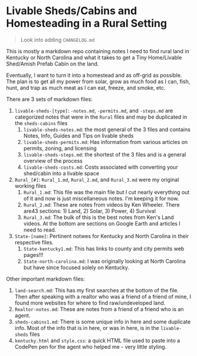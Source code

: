 # Livable Sheds/Cabins and Homesteading in a Rural Setting

> Look into adding `CHANGELOG.md`

This is mostly a markdown repo containing notes I need to find rural land in Kentucky or North Carolina and what it takes to get a Tiny Home/Livable Shed/Amish Prefab Cabin on the land.

Eventually, I want to turn it into a homestead and as off-grid as possible. The plan is to get all my power from solar, grow as much food as I can, fish, hunt, and trap as much meat as I can eat, freeze, and smoke, etc.

There are 3 sets of markdown files:

1. `livable-sheds-[type]`: `-notes.md`, `-permits.md`, and `-steps.md` are categorized notes that were in the `Rural` files and may be duplicated in the `sheds-cabins` files
   1. `livable-sheds-notes.md`: the most general of the 3 files and contains Notes, Info, Guides and Tips on livable sheds
   2. `livable-sheds-permits.md`: Has information from various articles on permits, zoning, and licensing
   3. `livable-sheds-steps.md`: the shortest of the 3 files and is a general overview of the process
   4. `livable-sheds-costs.md`: Costs associated with converting your shed/cabin into a livable space
2. `Rural_[#]`: `Rural_1.md`, `Rural_2.md`, and `Rural_3.md` were my original working files
   1. `Rural_1.md`: This file was the main file but I cut nearly everything out of it and now is just miscellaneous notes. I'm keeping it for now.
   2. `Rural_2.md`: These are notes from videos by Ken Wheeler. There are43 sections: 1) Land, 2) Solar, 3) Power, 4) Survival
   3. `Rural_3.md`: The bulk of this is the best notes from Ken's Land videos. At the bottom are sections on Google Earth and articles I need to read.
3. `State-[name]`: Pertinent notwes for Kentucky and North Carolina in their respective files.
   1. `State-kentucky1.md`: This has links to county and city permits web pages!!!
   1. `State-north-carolina.md`: I was originally looking at North Carolina but have since focused solely on Kentucky.

Other important markdown files:

1. `land-search.md`: This has my first searches at the bottom of the file. Then after speaking with a realtor who was a friend of a friend of mine, I found more websites for where to find raw/undeveloped land.
2. `Realtor-notes.md`: These are notes from a friend of a friend who is an agent.
3. `sheds-cabins1.md`: There is some unique info in here and some duplicate info. Most of the info that is in here, or was in here, is in the `livable-sheds` files
4. `kentucky.html` and `style.css`: a quick HTML file used to paste into a CodePen pen for the agent who helped me - very little styling.
